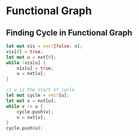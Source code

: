 # Functional Graph

## Finding Cycle in Functional Graph

```rust
let mut vis = vec![false; n];
vis[0] = true;
let mut u = nxt[0];
while !vis[u] {
    vis[u] = true;
    u = nxt[u];
}

// u is the start of cycle
let mut cycle = vec![u];
let mut v = nxt[u];
while v != u {
    cycle.push(v);
    v = nxt[v];
}
cycle.push(u);
```